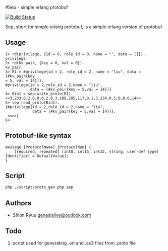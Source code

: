 #Sep - simple erlang protobuf

[![Build Status](https://secure.travis-ci.org/genesislive/Sep.png?branch=master)](http://travis-ci.org/genesislive/Sep)

Sep, short for simple erlang protobuf, is a simple erlang version of protobuf.

## Usage

```erl-sh
1> rd(privilege, {id = 0, role_id = 0, name = "", data = []}).
privilege
2> rd(kv_pair, {key = 0, val = 0}).
kv_pair
3> R1 = #privilege{id = 2, role_id = 2, name = "liu", data = [#kv_pair{key
= 5, val = 14}]}.
#privilege{id = 2,role_id = 2,name = "liu",
           data = [#kv_pair{key = 5,val = 14}]}
4> Bin1 = sep:write_proto(R1).
<<3,233,0,2,0,0,0,2,0,3,108,105,117,0,1,3,234,0,5,0,0,0,14>>
5> sep:read_proto(Bin1).
{#privilege{id = 2,role_id = 2,name = "liu",
            data = [#kv_pair{key = 5,val = 14}]},
 <<>>}
6>
```

## Protobuf-like syntax

```
message [ProtocolName] [ProtocolNum] {
	[required, repeated] [int8, int16, int32, string, user-def type] Identifier[ = DefaultValue];
}
```

## Script

```sh
php ./script/proto_gen.php sep
```

## Authors

- Shion Ryuu <genesislive@outlook.com>

## Todo

1. script used for generating .erl and .as3 files from .proto file
